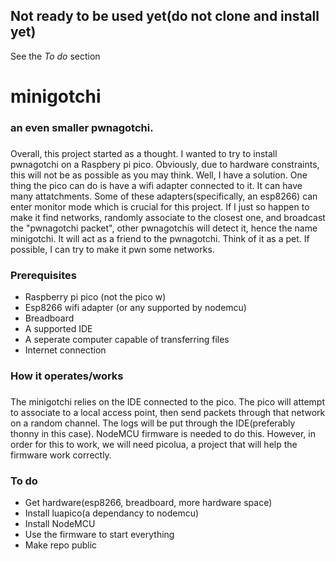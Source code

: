## Not ready to be used yet(do not clone and install yet)
See the _To do_ section
# minigotchi
###
### an even smaller pwnagotchi.
###
Overall, this project started as a thought. I wanted to try to install pwnagotchi on a Raspbery pi pico. Obviously, due to hardware constraints, this will not be as possible as you may think. Well, I have a solution. One thing the pico can do is have a wifi adapter connected to it. It can have many attatchments. Some of these adapters(specifically, an esp8266) can enter monitor mode which is crucial for this project. If I just so happen to make it find networks, randomly associate to the closest one, and broadcast the "pwnagotchi packet", other pwnagotchis will detect it, hence the name minigotchi. It will act as a friend to the pwnagotchi. Think of it as a pet. If possible, I can try to make it pwn some networks.
###
### Prerequisites
- Raspberry pi pico (not the pico w)
- Esp8266 wifi adapter (or any supported by nodemcu)
- Breadboard
- A supported IDE
- A seperate computer capable of transferring files
- Internet connection
###

### How it operates/works
###
The minigotchi relies on the IDE connected to the pico. The pico will attempt to associate to a local access point, then send packets through that network on a random channel. The logs will be put through the IDE(preferably thonny in this case). NodeMCU firmware is needed to do this. However, in order for this to work, we will need picolua, a project that will help the firmware work correctly.
###
### To do
- Get hardware(esp8266, breadboard, more hardware space)
- Install luapico(a dependancy to nodemcu)
- Install NodeMCU
- Use the firmware to start everything
- Make repo public
###
